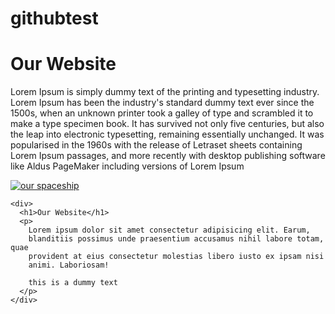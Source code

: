 # githubtest

<!DOCTYPE html>
<html lang="en">
  <head>
    <meta charset="UTF-8" />
    <meta name="viewport" content="width=device-width, initial-scale=1.0" />
    <!--our title-->
    <title>My cute website</title>
  </head>
  <body>
    <div>
      <h1>Our Website</h1>
      <p>
        Lorem Ipsum is simply dummy text of the printing and typesetting
        industry. Lorem Ipsum has been the industry's standard dummy text ever
        since the 1500s, when an unknown printer took a galley of type and
        scrambled it to make a type specimen book. It has survived not only five
        centuries, but also the leap into electronic typesetting, remaining
        essentially unchanged. It was popularised in the 1960s with the release
        of Letraset sheets containing Lorem Ipsum passages, and more recently
        with desktop publishing software like Aldus PageMaker including versions
        of Lorem Ipsum
      </p>
    </div>
    <a href="http://www.google.com" target="_blank"
      ><img src="./download.png"/ alt="our spaceship" title="a spaceship"></a
    >

    <div>
      <h1>Our Website</h1>
      <p>
        Lorem ipsum dolor sit amet consectetur adipisicing elit. Earum,
        blanditiis possimus unde praesentium accusamus nihil labore totam, quae
        provident at eius consectetur molestias libero iusto ex ipsam nisi
        animi. Laboriosam!

        this is a dummy text
      </p>
    </div>

  </body>
</html>
